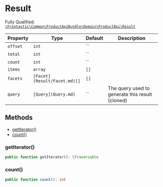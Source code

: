 #  Result

Fully Qualified: [`\Frontastic\Common\ProductApiBundle\Domain\ProductApi\Result`](../../../../../src/php/ProductApiBundle/Domain/ProductApi/Result.php)



Property|Type|Default|Description
--------|----|-------|-----------
`offset`|`int`|``|
`total`|`int`|``|
`count`|`int`|``|
`items`|`array`|`[]`|
`facets`|`[Facet](Result/Facet.md)[]`|`[]`|
`query`|`[Query](Query.md)`|``|The query used to generate this result (cloned)

## Methods

* [getIterator()](#getIterator)
* [count()](#count)


### getIterator()


```php
public function getIterator(): \Traversable
```







### count()


```php
public function count(): int
```







